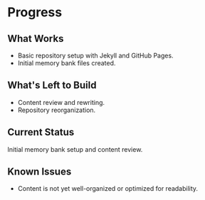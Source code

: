 # Progress

## What Works

- Basic repository setup with Jekyll and GitHub Pages.
- Initial memory bank files created.

## What's Left to Build

- Content review and rewriting.
- Repository reorganization.

## Current Status

Initial memory bank setup and content review.

## Known Issues

- Content is not yet well-organized or optimized for readability.
